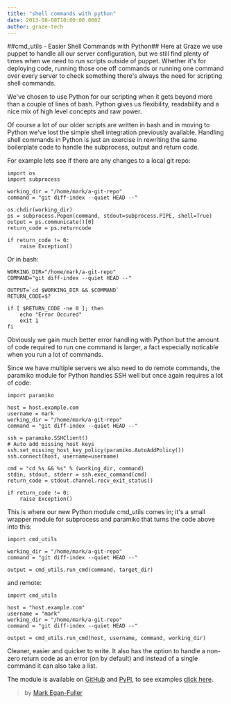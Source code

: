```yaml
---
title: "shell commands with python"
date: 2013-08-08T10:00:00.000Z
author: graze-tech
---
```


##cmd_utils - Easier Shell Commands with Python##
Here at Graze we use puppet to handle all our server configuration, but we still find plenty of times when we need to run scripts outside of puppet. Whether it's for deploying code, running those one off commands or running one command over every server to check something there's always the need for scripting shell commands.

We've chosen to use Python for our scripting when it gets beyond more than a couple of lines of bash. Python gives us flexibility, readability and a nice mix of high level concepts and raw power.

Of course a lot of our older scripts are written in bash and in moving to Python we've lost the simple shell integration previously available. Handling shell commands in Python is just an exercise in rewriting the same boilerplate code to handle the subprocess, output and return code.

For example lets see if there are any changes to a local git repo:

<?prettify?>
    import os
    import subprocess

    working_dir = "/home/mark/a-git-repo"
    command = "git diff-index --quiet HEAD --"

    os.chdir(working_dir)
    ps = subprocess.Popen(command, stdout=subprocess.PIPE, shell=True)
    output = ps.communicate()[0]
    return_code = ps.returncode

    if return_code != 0:
        raise Exception()



Or in bash:

<?prettify?>
    WORKING_DIR="/home/mark/a-git-repo"
    COMMAND="git diff-index --quiet HEAD --"

    OUTPUT=`cd $WORKING_DIR && $COMMAND`
    RETURN_CODE=$?

    if [ $RETURN_CODE -ne 0 ]; then
        echo "Error Occured"
        exit 1
    fi

Obviously we gain much better error handling with Python but the amount of code required to run one command is larger, a fact especially noticable when you run a lot of commands.

Since we have multiple servers we also need to do remote commands, the paramiko module for Python handles SSH well but once again requires a lot of code:

<?prettify?>
    import paramiko

    host = host.example.com
    username = mark
    working_dir = "/home/mark/a-git-repo"
    command = "git diff-index --quiet HEAD --"

    ssh = paramiko.SSHClient()
    # Auto add missing host keys
    ssh.set_missing_host_key_policy(paramiko.AutoAddPolicy())
    ssh.connect(host, username=username)

    cmd = "cd %s && %s" % (working_dir, command)
    stdin, stdout, stderr = ssh.exec_command(cmd)
    return_code = stdout.channel.recv_exit_status()

    if return_code != 0:
        raise Exception()

This is where our new Python module cmd_utils comes in; it's a small wrapper module for subprocess and paramiko that turns the code above into this:

<?prettify?>
    import cmd_utils

    working_dir = "/home/mark/a-git-repo"
    command = "git diff-index --quiet HEAD --"

    output = cmd_utils.run_cmd(command, target_dir)


and remote:

<?prettify?>
    import cmd_utils

    host = "host.example.com"
    username = "mark"
    working_dir = "/home/mark/a-git-repo"
    command = "git diff-index --quiet HEAD --"

    output = cmd_utils.run_cmd(host, username, command, working_dir)



Cleaner, easier and quicker to write. It also has the option to handle a non-zero return code as an error (on by default) and instead of a single command it can also take a list.

The module is available on [GitHub] and [PyPI], to see examples [click here].

<!-- Links -->
[github]:https://github.com/graze/pycmd-utils
[pypi]:https://pypi.python.org/pypi/cmd_utils
[click here]:https://github.com/graze/pycmd-utils/blob/master/examples.py

> by [Mark Egan-Fuller](https://github.com/markeganfuller)